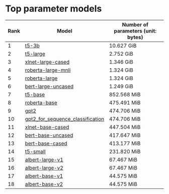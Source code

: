 # Top parameter models

| Rank | Model | Number of parameters (unit: bytes) |
| --- | --- | --- |
| 1 | <a href="t5-3b.md">t5-3b</a> | 10.627 GiB |
| 2 | <a href="t5-large.md">t5-large</a> | 2.752 GiB |
| 3 | <a href="xlnet-large-cased.md">xlnet-large-cased</a> | 1.346 GiB |
| 4 | <a href="roberta-large-mnli.md">roberta-large-mnli</a> | 1.324 GiB |
| 5 | <a href="roberta-large.md">roberta-large</a> | 1.324 GiB |
| 6 | <a href="bert-large-uncased.md">bert-large-uncased</a> | 1.249 GiB |
| 7 | <a href="t5-base.md">t5-base</a> | 852.568 MiB |
| 8 | <a href="roberta-base.md">roberta-base</a> | 475.491 MiB |
| 9 | <a href="gpt2.md">gpt2</a> | 474.706 MiB |
| 10 | <a href="gpt2_for_sequence_classification.md">gpt2_for_sequence_classification</a> | 474.706 MiB |
| 11 | <a href="xlnet-base-cased.md">xlnet-base-cased</a> | 447.504 MiB |
| 12 | <a href="bert-base-uncased.md">bert-base-uncased</a> | 417.647 MiB |
| 13 | <a href="bert-base-cased.md">bert-base-cased</a> | 413.177 MiB |
| 14 | <a href="t5-small.md">t5-small</a> | 231.820 MiB |
| 15 | <a href="albert-large-v1.md">albert-large-v1</a> | 67.467 MiB |
| 16 | <a href="albert-large-v2.md">albert-large-v2</a> | 67.467 MiB |
| 17 | <a href="albert-base-v1.md">albert-base-v1</a> | 44.575 MiB |
| 18 | <a href="albert-base-v2.md">albert-base-v2</a> | 44.575 MiB |
